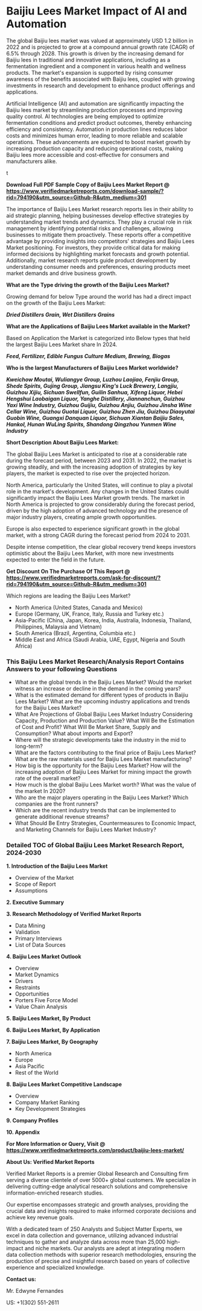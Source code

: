 <meta name="title" content="Global  Baijiu Lees Market Impact of AI and Automation"><meta name="description" content="  The global Baijiu lees market was valued at approximately USD 1.2 billion in 2022 and is projected to grow at a compound annual growth rate (CAGR) of 6.5% through 20"><meta name="title" content=" Baijiu Lees Market Size, Share, Scope, Trends, Growth, Opportunities, Analysis, Forecast"> <h1>Baijiu Lees Market Impact of AI and Automation</h1> <p>The global Baijiu lees market was valued at approximately USD 1.2 billion in 2022 and is projected to grow at a compound annual growth rate (CAGR) of 6.5% through 2028. This growth is driven by the increasing demand for Baijiu lees in traditional and innovative applications, including as a fermentation ingredient and a component in various health and wellness products. The market's expansion is supported by rising consumer awareness of the benefits associated with Baijiu lees, coupled with growing investments in research and development to enhance product offerings and applications.</p> <p>Artificial Intelligence (AI) and automation are significantly impacting the Baijiu lees market by streamlining production processes and improving quality control. AI technologies are being employed to optimize fermentation conditions and predict product outcomes, thereby enhancing efficiency and consistency. Automation in production lines reduces labor costs and minimizes human error, leading to more reliable and scalable operations. These advancements are expected to boost market growth by increasing production capacity and reducing operational costs, making Baijiu lees more accessible and cost-effective for consumers and manufacturers alike.</p> t</p><p id="" class=""><strong>Download Full PDF Sample Copy of Baijiu Lees Market Report @ <a href="https://www.verifiedmarketreports.com/download-sample/?rid=794190&utm_source=Github-R&utm_medium=301" target="_blank">https://www.verifiedmarketreports.com/download-sample/?rid=794190&utm_source=Github-R&utm_medium=301</a></strong></p><p>The importance of&nbsp;Baijiu Lees Market research reports lies in their ability to aid strategic planning, helping businesses develop effective strategies by understanding market trends and dynamics. They play a crucial role in risk management by identifying potential risks and challenges, allowing businesses to mitigate them proactively. These reports offer a competitive advantage by providing insights into competitors' strategies and Baijiu Lees Market positioning. For investors, they provide critical data for making informed decisions by highlighting market forecasts and growth potential. Additionally, market research reports guide product development by understanding consumer needs and preferences, ensuring products meet market demands and drive business growth.</p><p><strong>What are the&nbsp;Type driving the growth of the Baijiu Lees Market?</strong></p><p id="" class="">Growing demand for below Type around the world has had a direct impact on the growth of the Baijiu Lees Market:</p><em><strong>Dried Distillers Grain, Wet Distillers Grains</strong></em></p><strong>What are the&nbsp;Applications&nbsp;of Baijiu Lees Market available in the Market?</strong></p><p id="" class="">Based on Application the Market is categorized into Below types that held the largest Baijiu Lees Market share In 2024.</p><em><strong>Feed, Fertilizer, Edible Fungus Culture Medium, Brewing, Biogas</strong></em></p><strong>Who is the largest Manufacturers of Baijiu Lees Market worldwide?</strong></p><p><em><strong>Kweichow Moutai, Wuliangye Group, Luzhou Laojiao, Fenjiu Group, Shede Spirits, Gujing Group, Jiangsu King's Luck Brewery, Langjiu, Guizhou Xijiu, Sichuan Swellfun, Guilin Sanhua, Xifeng Liquor, Hebei Hengshui Laobaigan Liquor, Yanghe Distillery, Jiannanchun, Guizhou Yaxi Wine Industry, Guizhou Guijiu, Guizhou Anjiu, Guizhou Jinsha Wine Cellar Wine, Guizhou Guotai Liquor, Guizhou Zhen Jiu, Guizhou Diaoyutai Guobin Wine, Guangxi Danquan Liquor, Sichuan Xiantan Baijiu Sales, Hankol, Hunan WuLing Spirits, Shandong Qingzhou Yunmen Wine Industry</strong></em></p><p id="" class=""><strong>Short Description About Baijiu Lees Market:</strong></p><p>The global Baijiu Lees Market is anticipated to rise at a considerable rate during the forecast period, between 2023 and 2031. In 2022, the market is growing steadily, and with the increasing adoption of strategies by key players, the market is expected to rise over the projected horizon.</p><p>North America, particularly the United States, will continue to play a pivotal role in the market's development. Any changes in the United States could significantly impact the Baijiu Lees Market growth trends. The market in North America is projected to grow considerably during the forecast period, driven by the high adoption of advanced technology and the presence of major industry players, creating ample growth opportunities.</p><p>Europe is also expected to experience significant growth in the global market, with a strong CAGR during the forecast period from 2024 to 2031.</p><p>Despite intense competition, the clear global recovery trend keeps investors optimistic about the Baijiu Lees Market, with more new investments expected to enter the field in the future.</p><p id="" class=""><strong>Get Discount On The Purchase Of This Report @ <a href="https://www.verifiedmarketreports.com/ask-for-discount/?rid=794190&utm_source=Github-R&utm_medium=301" target="_blank">https://www.verifiedmarketreports.com/ask-for-discount/?rid=794190&utm_source=Github-R&utm_medium=301</a></strong></p>Which regions are leading the Baijiu Lees Market?</p><ul><li>North America (United States, Canada and Mexico)</li><li>Europe (Germany, UK, France, Italy, Russia and Turkey etc.)</li><li>Asia-Pacific (China, Japan, Korea, India, Australia, Indonesia, Thailand, Philippines, Malaysia and Vietnam)</li><li>South America (Brazil, Argentina, Columbia etc.)</li><li>Middle East and Africa (Saudi Arabia, UAE, Egypt, Nigeria and South Africa)</li></ul><h3 id="" class="">This Baijiu Lees Market Research/Analysis Report Contains Answers to your following Questions</h3><ul><li>What are the global trends in the Baijiu Lees Market? Would the market witness an increase or decline in the demand in the coming years?</li><li>What is the estimated demand for different types of products in Baijiu Lees Market? What are the upcoming industry applications and trends for the Baijiu Lees Market?</li><li>What Are Projections of Global Baijiu Lees Market Industry Considering Capacity, Production and Production Value? What Will Be the Estimation of Cost and Profit? What Will Be Market Share, Supply and Consumption? What about imports and Export?</li><li>Where will the strategic developments take the industry in the mid to long-term?</li><li>What are the factors contributing to the final price of Baijiu Lees Market? What are the raw materials used for Baijiu Lees Market manufacturing?</li><li>How big is the opportunity for the Baijiu Lees Market? How will the increasing adoption of Baijiu Lees Market for mining impact the growth rate of the overall market?</li><li>How much is the global Baijiu Lees Market worth? What was the value of the market In 2020?</li><li>Who are the major players operating in the Baijiu Lees Market? Which companies are the front runners?</li><li>Which are the recent industry trends that can be implemented to generate additional revenue streams?</li><li>What Should Be Entry Strategies, Countermeasures to Economic Impact, and Marketing Channels for Baijiu Lees Market Industry?</li></ul><h3 id="" class="">Detailed TOC of Global Baijiu Lees Market Research Report, 2024-2030</h3><p id="" class=""><strong>1. Introduction of the Baijiu Lees Market</strong></p><ul><li>Overview of the Market</li><li>Scope of Report</li><li>Assumptions</li></ul><p id="" class=""><strong>2. Executive Summary</strong></p><p id="" class=""><strong>3. Research Methodology of Verified Market Reports</strong></p><ul><li>Data Mining</li><li>Validation</li><li>Primary Interviews</li><li>List of Data Sources</li></ul><p id="" class=""><strong>4. Baijiu Lees Market Outlook</strong></p><ul><li>Overview</li><li>Market Dynamics</li><li>Drivers</li><li>Restraints</li><li>Opportunities</li><li>Porters Five Force Model</li><li>Value Chain Analysis</li></ul><p id="" class=""><strong>5. Baijiu Lees Market, By Product</strong></p><p id="" class=""><strong>6. Baijiu Lees Market, By Application</strong></p><p id="" class=""><strong>7. Baijiu Lees Market, By Geography</strong></p><ul><li>North America</li><li>Europe</li><li>Asia Pacific</li><li>Rest of the World</li></ul><p id="" class=""><strong>8. Baijiu Lees Market Competitive Landscape</strong></p><ul><li>Overview</li><li>Company Market Ranking</li><li>Key Development Strategies</li></ul><p id="" class=""><strong>9. Company Profiles</strong></p><p id="" class=""><strong>10. Appendix</strong></p><p id="" class=""><strong>For More Information or Query, Visit @ <a href="https://www.verifiedmarketreports.com/product/baijiu-lees-market/" target="_blank">https://www.verifiedmarketreports.com/product/baijiu-lees-market/</a></strong></p><p id="" class=""><strong>About Us: Verified Market Reports</strong></p><p id="" class="">Verified Market Reports is a premier Global Research and Consulting firm serving a diverse clientele of over 5000+ global customers. We specialize in delivering cutting-edge analytical research solutions and comprehensive information-enriched research studies.</p><p id="" class="">Our expertise encompasses strategic and growth analyses, providing the crucial data and insights required to make informed corporate decisions and achieve key revenue goals.</p><p id="" class="">With a dedicated team of 250 Analysts and Subject Matter Experts, we excel in data collection and governance, utilizing advanced industrial techniques to gather and analyze data across more than 25,000 high-impact and niche markets. Our analysts are adept at integrating modern data collection methods with superior research methodologies, ensuring the production of precise and insightful research based on years of collective experience and specialized knowledge.</p><p id="" class=""><strong>Contact us:</strong></p><p id="" class="">Mr. Edwyne Fernandes</p><p id="" class="">US: +1(302) 551-2611</p>